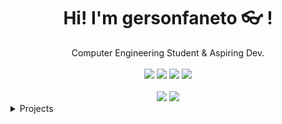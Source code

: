 <div align="center">
	<h1>Hi! I'm gersonfaneto 👓 !</h1>
	<div>Computer Engineering Student & Aspiring Dev.</div>
	<br />
	<a href="https://www.gnu.org/gnu/linux-and-gnu.en.html"><img src="https://img.shields.io/badge/OS-GNU/Linux-cdd6f4?style=flat&logo=gnu" /></a>
	<a href="https://ubuntu.com/"><img src="https://img.shields.io/badge/DISTRO-Ubuntu-74c7ec?style=flat&logo=ubuntu" /></a>
	<a href="https://neovim.io"><img src="https://img.shields.io/badge/EDITOR-Neovim-a6e3a1?style=flat&logo=neovim" /></a>
	<a href="https://github.com/gersonfaneto"><img src="https://img.shields.io/github/stars/gersonfaneto?color=cdd6f4&label=GITHUB&style=flat&logo=github" /></a>
</a>
	<br />
	<br />
	<img src="https://github-readme-stats.vercel.app/api?username=gersonfaneto&theme=gruvbox&hide_title=true&hide_rank=true&show_icons=true&include_all_commits=true&line_height=24&hide_border=true" />
	<img src="https://github-readme-stats.vercel.app/api/top-langs/?username=gersonfaneto&theme=gruvbox&hide_title=true&langs_count=8&layout=compact&hide_border=true" />
</div>

<details>
	<summary>Projects</summary>
	<ul>
		<li>:construction: Under Construction :construction:</li>
	</ul>
</details>
